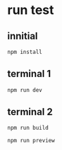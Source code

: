 # run test

## innitial 
```sh
npm install
```

## terminal 1
```sh
npm run dev
```

## terminal 2
```sh
npm run build

npm run preview
```
